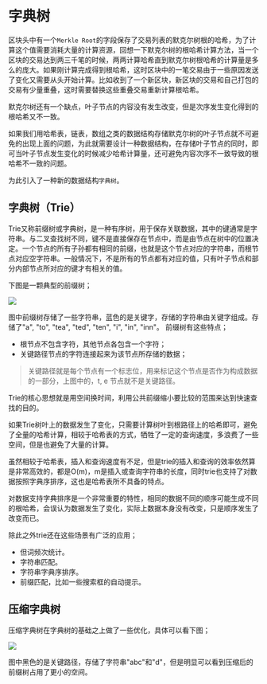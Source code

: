 # 字典树
区块头中有一个`Merkle Root`的字段保存了交易列表的默克尔树根的哈希，为了计算这个值需要消耗大量的计算资源，回想一下默克尔树的根哈希计算方法，当一个区块的交易达到两三千笔的时候，两两计算哈希直到默克尔树根哈希的计算量是多么的庞大。如果刚计算完成得到根哈希，这时区块中的一笔交易由于一些原因发送了变化又需要从头开始计算。比如收到了一个新区块，新区块的交易和自己打包的交易有少量重叠，这时需要替换这些重叠交易重新计算根哈希。

默克尔树还有一个缺点，叶子节点的内容没有发生改变，但是次序发生变化得到的根哈希又不一致。

如果我们用哈希表，链表，数组之类的数据结构存储默克尔树的叶子节点就不可避免的出现上面的问题，为此就需要设计一种数据结构，在存储叶子节点的同时，即可当叶子节点发生变化的时候减少哈希计算量，还可避免内容次序不一致导致的根哈希不一致的问题。

为此引入了一种新的数据结构`字典树`。
## 字典树（Trie）

Trie又称前缀树或字典树，是一种有序树，用于保存关联数据，其中的键通常是字符串。与二叉查找树不同，键不是直接保存在节点中，而是由节点在树中的位置决定。一个节点的所有子孙都有相同的前缀，也就是这个节点对应的字符串，而根节点对应空字符串。一般情况下，不是所有的节点都有对应的值，只有叶子节点和部分内部节点所对应的键才有相关的值。

下图是一颗典型的前缀树；

![](https://github.com/Ice-Storm/structure-and-interpretation-of-blockchain/blob/master/img/chapter_6/6_3.png?raw=true)

图中前缀树存储了一些字符串，蓝色的是关键字，存储的字符串由关键字组成。存储了"a", "to", "tea", "ted", "ten", "i", "in", "inn"。
前缀树有这些特点；
- 根节点不包含字符，其他节点各包含一个字符；
- 关键路径节点的字符连接起来为该节点所存储的数据；

> 关键路径就是每个节点有一个标志位，用来标记这个节点是否作为构成数据的一部分，上图中的，t, e 节点就不是关键路径。

Trie的核心思想就是用空间换时间，利用公共前缀缩小要比较的范围来达到快速查找的目的。

如果Trie树叶上的数据发生了变化，只需要计算树叶到根路径上的哈希即可，避免了全量的哈希计算，相较于哈希表的方式，牺牲了一定的查询速度，多浪费了一些空间，但是也避免了大量的计算。

虽然相较于哈希表，插入和查询速度有不足，但是trie的插入和查询的效率依然算是非常高效的，都是O(m)，m是插入或查询字符串的长度，同时trie也支持了对数据按照字典序排序，这也是哈希表所不具备的特点。

对数据支持字典排序是一个非常重要的特性，相同的数据不同的顺序可能生成不同的根哈希，会误认为数据发生了变化，实际上数据本身没有改变，只是顺序发生了改变而已。

除此之外trie还在这些场景有广泛的应用；
- 但词频次统计。
- 字符串匹配。
- 字符串字典序排序。
- 前缀匹配，比如一些搜索框的自动提示。

## 压缩字典树

压缩字典树在字典树的基础之上做了一些优化，具体可以看下图；

![](https://github.com/Ice-Storm/structure-and-interpretation-of-blockchain/blob/master/img/chapter_6/6_4.png?raw=true)

图中黑色的是关键路径，存储了字符串"abc"和"d"，但是明显可以看到压缩后的前缀树占用了更小的空间。
